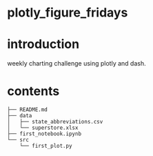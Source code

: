 plotly_figure_fridays
===
# introduction 
weekly charting challenge using plotly and dash.

# contents
```
├── README.md
├── data
│   ├── state_abbreviations.csv
│   └── superstore.xlsx
├── first_notebook.ipynb
└── src
    └── first_plot.py
```
